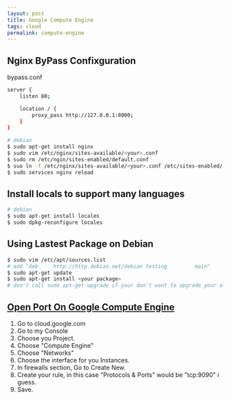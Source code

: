 ```yaml
---
layout: post
title: Google Compute Engine
tags: cloud
permalink: compute-engine
---
```


## Nginx ByPass Confixguration

bypass.conf

```sh
server {
    listen 80;

    location / {
        proxy_pass http://127.0.0.1:8000;
    }
}
```

```sh
# debian
$ sudo apt-get install nginx
$ sudo vim /etc/nginx/sites-available/<your>.conf
$ sudo rm /etc/ngin/sites-enabled/default.conf
$ suo ln -f /etc/nginx/sites-available/<your>.conf /etc/sites-enabled/
$ sudo services nginx reload
```

## Install locals to support many languages

```sh
# debian
$ sudo apt-get install locales
$ sudo dpkg-reconfigure locales
```

## Using Lastest Package on Debian

```sh
$ sudo vim /etc/apt/sources.list
# add "deb     http://http.debian.net/debian testing         main"
$ sudo apt-get update
$ sudo apt-get install <your package>
# don't call sudo apt-get upgrade if your don't want to upgrade your all system to lastest packages
```

## [Open Port On Google Compute Engine](http://stackoverflow.com/questions/21065922/how-to-open-a-specific-port-such-as-9090-in-google-compute-engine)

1. Go to cloud.google.com
2. Go to my Console
3. Choose you Project.
4. Choose "Compute Engine"
5. Choose "Networks"
6. Choose the interface for you Instances.
7. In firewalls section, Go to Create New.
8. Create your rule, in this case "Protocols & Ports" would be "tcp:9090" i guess.
9. Save.
